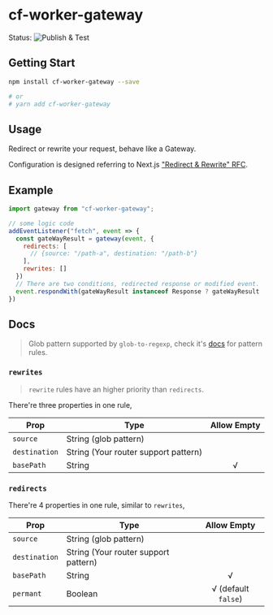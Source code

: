 # cf-worker-gateway

Status: ![Publish & Test](https://github.com/SparklingFun/cf-worker-gateway/workflows/Publish/badge.svg)

## Getting Start

```bash
npm install cf-worker-gateway --save

# or 
# yarn add cf-worker-gateway
```

## Usage

Redirect or rewrite your request, behave like a Gateway.

Configuration is designed referring to Next.js ["Redirect & Rewrite" RFC](https://github.com/vercel/next.js/discussions/9081).

## Example

```javascript
import gateway from "cf-worker-gateway";

// some logic code
addEventListener("fetch", event => {
  const gateWayResult = gateway(event, {
    redirects: [
      // {source: "/path-a", destination: "/path-b"}
    ],
    rewrites: []
  })
  // There are two conditions, redirected response or modified event.
  event.respondWith(gateWayResult instanceof Response ? gateWayResult : handleRequest(gateWayResult.request));
})
```

## Docs

> Glob pattern supported by `glob-to-regexp`, check it's [docs](https://github.com/fitzgen/glob-to-regexp#readme) for pattern rules.

### `rewrites`

> `rewrite` rules have an higher priority than `redirects`.

There're three properties in one rule,

| Prop          | Type                                 | Allow Empty |
|---------------|--------------------------------------|:-----------:|
| `source`      | String (glob pattern)                |             |
| `destination` | String (Your router support pattern) |             |
| `basePath`    | String                               |      √      |

### `redirects`

There're 4 properties in one rule, similar to `rewrites`,

| Prop          | Type                                 | Allow Empty |
|---------------|--------------------------------------|:-----------:|
| `source`      | String (glob pattern)                |             |
| `destination` | String (Your router support pattern) |             |
| `basePath`    | String                               |      √      |
| `permant`     | Boolean                              |  √ (default `false`)  |